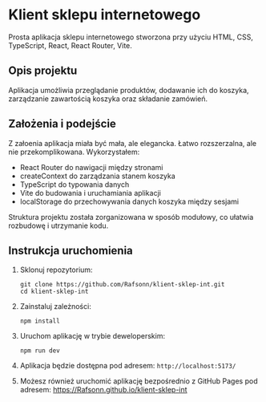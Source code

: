 # Klient sklepu internetowego

Prosta aplikacja sklepu internetowego stworzona przy użyciu HTML, CSS, TypeScript, React, React Router, Vite.

## Opis projektu

Aplikacja umożliwia przeglądanie produktów, dodawanie ich do koszyka, zarządzanie zawartością koszyka oraz składanie zamówień.

## Założenia i podejście

Z załoenia aplikacja miała być mała, ale elegancka. Łatwo rozszerzalna, ale nie przekomplikowana. Wykorzystałem:

- React Router do nawigacji między stronami
- createContext do zarządzania stanem koszyka
- TypeScript do typowania danych
- Vite do budowania i uruchamiania aplikacji
- localStorage do przechowywania danych koszyka między sesjami

Struktura projektu została zorganizowana w sposób modułowy, co ułatwia rozbudowę i utrzymanie kodu.

## Instrukcja uruchomienia

1. Sklonuj repozytorium:
   ```
   git clone https://github.com/Rafsonn/klient-sklep-int.git
   cd klient-sklep-int
   ```

2. Zainstaluj zależności:
   ```
   npm install
   ```

3. Uruchom aplikację w trybie deweloperskim:
   ```
   npm run dev
   ```

4. Aplikacja będzie dostępna pod adresem: `http://localhost:5173/`

5. Możesz również uruchomić aplikację bezpośrednio z GitHub Pages pod adresem: https://Rafsonn.github.io/klient-sklep-int